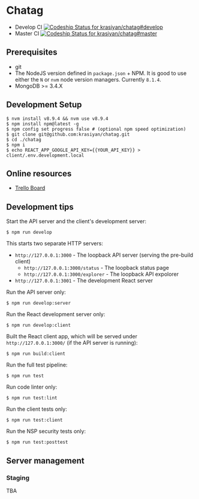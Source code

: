 # Chatag

- Develop CI [ ![Codeship Status for krasiyan/chatag#develop](https://app.codeship.com/projects/40a62ad0-004d-0136-d6b3-5a0245e77f67/status?branch=#develop)](https://app.codeship.com/projects/279825)
- Master CI [ ![Codeship Status for krasiyan/chatag#master](https://app.codeship.com/projects/40a62ad0-004d-0136-d6b3-5a0245e77f67/status?branch=#master)](https://app.codeship.com/projects/279825)

## Prerequisites

- git
- The NodeJS version defined in `package.json` + NPM. It is good to use either the `N` or `nvm` node version managers. Currently `8.1.4`.
- MongoDB >= 3.4.X

## Development Setup

    $ nvm install v8.9.4 && nvm use v8.9.4
    $ npm install npm@latest -g
    $ npm config set progress false # (optional npm speed optimization)
    $ git clone git@github.com:krasiyan/chatag.git
    $ cd ./chatag
    $ npm i
    $ echo REACT_APP_GOOGLE_API_KEY={{YOUR_API_KEY}} > client/.env.development.local

## Online resources

- [Trello Board](https://trello.com/b/jzVnPHBj/chatag)

## Development tips


Start the API server and the client's development server:

    $ npm run develop

This starts two separate HTTP servers:

- `http://127.0.0.1:3000` - The loopback API server (serving the pre-build client)
  - `http://127.0.0.1:3000/status` - The loopback status page
  - `http://127.0.0.1:3000/explorer` - The loopback API expolorer
- `http://127.0.0.1:3001` - The development React server

Run the API server only:

    $ npm run develop:server

Run the React development server only:

    $ npm run develop:client

Built the React client app, which will be served under `http://127.0.0.1:3000/` (if the API server is running):

    $ npm run build:client

Run the full test pipeline:

    $ npm run test

Run code linter only:

    $ npm run test:lint

Run the client tests only:

    $ npm run test:client

Run the NSP security tests only:

    $ npm run test:posttest

## Server management

### Staging

TBA
